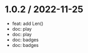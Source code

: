 
1.0.2 / 2022-11-25
==================

* feat: add Len()
* doc: play
* doc: play
* doc: badges
* doc: badges
